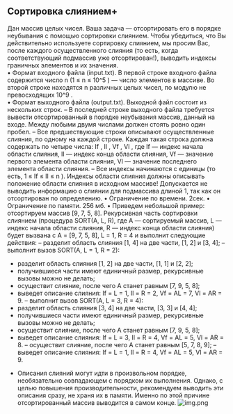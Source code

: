 
## Сортировка слиянием+
Дан массив целых чисел. Ваша задача — отсортировать его в порядке неубывания с помощью сортировки слиянием.
Чтобы убедиться, что Вы действительно используете сортировку слиянием, мы
просим Вас, после каждого осуществленного слияния (то есть, когда соответствующий подмассив уже отсортирован!), выводить индексы граничных элементов и
их значения.  
• Формат входного файла (input.txt). В первой строке входного файла содержится число n (1 ≤ n ≤ 10^5
) — число элементов в массиве. Во второй
строке находятся n различных целых чисел, по модулю не превосходящих
10^9
.  
• Формат выходного файла (output.txt). Выходной файл состоит из нескольких строк.
– В последней строке выходного файла требуется вывести отсортированный в порядке неубывания массив, данный на входе. Между любыми
двумя числами должен стоять ровно один пробел.
– Все предшествующие строки описывают осуществленные слияния, по
одному на каждой строке. Каждая такая строка должна содержать по
четыре числа: If , Il
, Vf , Vl
, где If — индекс начала области слияния,
Il — индекс конца области слияния, Vf — значение первого элемента
области слияния, Vl — значение последнего элемента области слияния.
– Все индексы начинаются с единицы (то есть, 1 ≤ If ≤ Il ≤ n ).
Индексы области слияния должны описывать положение области
слияния в исходном массиве! Допускается не выводить информацию
о слиянии для подмассива длиной 1, так как он отсортирован по определению.
• Ограничение по времени. 2сек.
• Ограничение по памяти. 256 мб.
• Приведем небольшой пример: отсортируем массив [9, 7, 5, 8]. Рекурсивная
часть сортировки слиянием (процедура SORT(A, L, R), где A — сортируемый массив, L — индекс начала области слияния, R — индекс конца
области слияния) будет вызвана с A = [9, 7, 5, 8], L = 1, R = 4 и выполнит
следующие действия:
– разделит область слияния [1, 4] на две части, [1, 2] и [3, 4];
– выполнит вызов SORT(A, L = 1, R = 2):
* разделит область слияния [1, 2] на две части, [1, 1] и [2, 2];
* получившиеся части имеют единичный размер, рекурсивные вызовы можно не делать;
* осуществит слияние, после чего A станет равным [7, 9, 5, 8];
* выведет описание слияния: If = L = 1, Il = R = 2, Vf = AL =
7, Vl = AR = 9.
– выполнит вызов SORT(A, L = 3, R = 4):
* разделит область слияния [3, 4] на две части, [3, 3] и [4, 4];
* получившиеся части имеют единичный размер, рекурсивные вызовы можно не делать;
* осуществит слияние, после чего A станет равным [7, 9, 5, 8];
* выведет описание слияния: If = L = 3, Il = R = 4, Vf = AL =
5, Vl = AR = 8.
– осуществит слияние, после чего A станет равным [5, 7, 8, 9];
– выведет описание слияния: If = L = 1, Il = R = 4, Vf = AL =
5, Vl = AR = 9. 
- Описания слияний могут идти в произвольном порядке, необязательно
совпадающем с порядком их выполнения. Однако, с целью повышения
производительности, рекомендуем выводить эти описания сразу, не
храня их в памяти. Именно по этой причине отсортированный массив
выводится в самом конце.
![img.png](img.png)